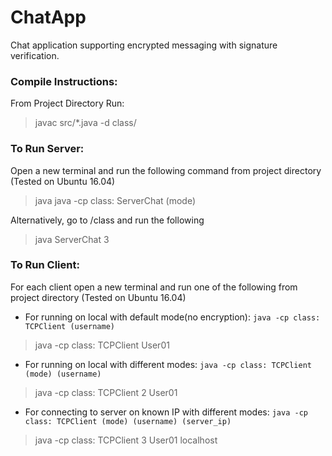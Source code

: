 # ChatApp

Chat application supporting encrypted messaging with signature verification.

### Compile Instructions:

From Project Directory Run:
> javac src/*.java -d class/

### To Run Server:

Open a new terminal and run the following command from project directory (Tested on Ubuntu 16.04)

> java java -cp class: ServerChat (mode)

Alternatively, go to /class and run the following

> java ServerChat 3

### To Run Client:

For each client open a new terminal and run one of the following from project directory (Tested on Ubuntu 16.04)

- For running on local with default mode(no encryption): `java -cp class: TCPClient (username)`
> java -cp class: TCPClient User01

- For running on local with different modes:  `java -cp class: TCPClient (mode) (username)`
> java -cp class: TCPClient 2 User01

- For connecting to server on known IP with different modes:  `java -cp class: TCPClient (mode) (username) (server_ip)`
> java -cp class: TCPClient 3 User01 localhost